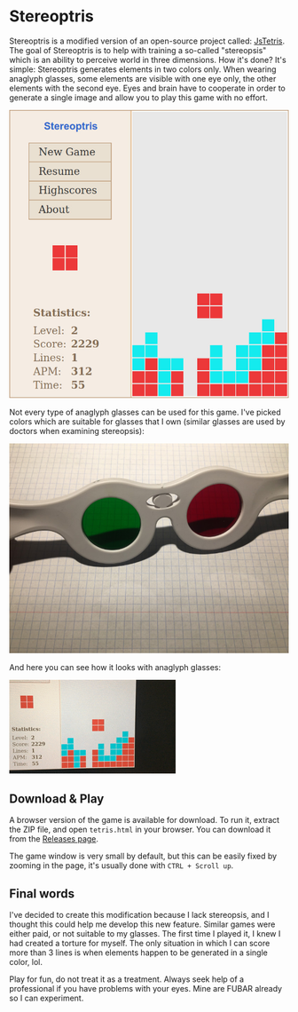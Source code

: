 # Stereoptris

Stereoptris is a modified version of an open-source project called: [JsTetris](https://github.com/cztomczak/jstetris). The goal of Stereoptris is to help with training a so-called "stereopsis" which is an ability to perceive world in three dimensions. How it's done? It's simple: Stereoptris generates elements in two colors only. When wearing anaglyph glasses, some elements are visible with one eye only, the other elements with the second eye. Eyes and brain have to cooperate in order to generate a single image and allow you to play this game with no effort.

![Game screenshot](https://raw.githubusercontent.com/ITachiLab/stereoptris/master/images/screenshot.jpg)

Not every type of anaglyph glasses can be used for this game. I've picked colors which are suitable for glasses that I own (similar glasses are used by doctors when examining stereopsis):

![Anaglyph glasses](https://raw.githubusercontent.com/ITachiLab/stereoptris/master/images/anaglyph-glasses.jpg)

And here you can see how it looks with anaglyph glasses:

![Demo with glasses](https://raw.githubusercontent.com/ITachiLab/stereoptris/master/images/demo.gif)

## Download & Play

A browser version of the game is available for download. To run it, extract the ZIP file, and open `tetris.html` in your browser. You can download it from the [Releases page](../../releases).

The game window is very small by default, but this can be easily fixed by zooming in the page, it's usually done with `CTRL + Scroll up`.

## Final words

I've decided to create this modification because I lack stereopsis, and I thought this could help me develop this new feature. Similar games were either paid, or not suitable to my glasses. The first time I played it, I knew I had created a torture for myself. The only situation in which I can score more than 3 lines is when elements happen to be generated in a single color, lol.

Play for fun, do not treat it as a treatment. Always seek help of a professional if you have problems with your eyes. Mine are FUBAR already so I can experiment.
